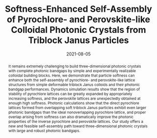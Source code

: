 ---
title: "Softness-Enhanced Self-Assembly of Pyrochlore- and Perovskite-like Colloidal Photonic Crystals from Triblock Janus Particles"
authors:
- Zhan-Wei Li
- Yu-Wei Sun
- Yan-Hui Wang
- You-Liang Zhu
- Zhong-Yuan Lu
- Zhao-Yan Sun
date: "2021-08-05"
doi: "10.1021/acs.jpclett.1c01969"
publication_types: ["期刊文章"]
publication: "The Journal of Physical Chemistry Letters"
publication_short: "J. Phys. Chem. Lett."
abstract: "<!--more-->
It remains extremely challenging to build three-dimensional  photonic crystals with complete photonic bandgaps by simple and  experimentally realizable colloidal building blocks. Here, we  demonstrate that particle softness can enhance both the self-assembly of  pyrochlore- and perovskite-like lattice structures from simple  deformable triblock Janus colloids and their photonic bandgap  performances. Dynamics simulation results show that the region of  stability of pyrochlore lattices can be greatly expanded by  appropriately increasing softness, and the perovskite lattices are  unexpectedly obtained at enough high softness. Photonic calculations  show that the direct pyrochlore lattices formed from overlapping soft  triblock Janus particles exhibit even larger photonic bandgaps than the  ideal nonoverlapping pyrochlore lattice, and proper overlap arising from  softness can also dramatically improve the photonic properties of the  inverse pyrochlore and perovskite lattices. Our study offers a new and  feasible self-assembly path toward three-dimensional photonic crystals  with large and robust photonic bandgaps."
url_pdf: "https://doi.org/10.1021/acs.jpclett.1c01969"
---